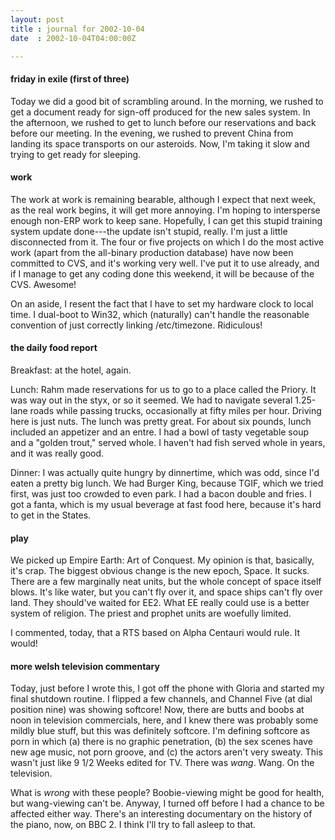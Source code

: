 ```yaml
---
layout: post
title : journal for 2002-10-04
date  : 2002-10-04T04:00:00Z

---
```

<h4>friday in exile (first of three)</h4>Today we did a good bit of scrambling around.  In the morning, we rushed to get a document ready for sign-off produced for the new sales system.  In the afternoon, we rushed to get to lunch before our reservations and back before our meeting.  In the evening, we rushed to prevent China from landing its space transports on our asteroids.  Now, I'm taking it slow and trying to get ready for sleeping.<h4>work</h4>The work at work is remaining bearable, although I expect that next week, as the real work begins, it will get more annoying.  I'm hoping to intersperse enough non-ERP work to keep sane.  Hopefully, I can get this stupid training system update done---the update isn't stupid, really.  I'm just a little disconnected from it.  The four or five projects on which I do the most active work (apart from the all-binary production database) have now been committed to CVS, and it's working very well.  I've put it to use already, and if I manage to get any coding done this weekend, it will be because of the CVS.  Awesome!

On an aside, I resent the fact that I have to set my hardware clock to local time.  I dual-boot to Win32, which (naturally) can't handle the reasonable convention of just correctly linking /etc/timezone.  Ridiculous!<h4>the daily food report</h4>Breakfast: at the hotel, again.

Lunch:  Rahm made reservations for us to go to a place called the Priory.  It was way out in the styx, or so it seemed.  We had to navigate several 1.25-lane roads while passing trucks, occasionally at fifty miles per hour.  Driving here is just nuts.  The lunch was pretty great.  For about six pounds, lunch included an appetizer and an entre.  I had a bowl of tasty vegetable soup and a "golden trout," served whole.  I haven't had fish served whole in years, and it was really good.

Dinner:  I was actually quite hungry by dinnertime, which was odd, since I'd eaten a pretty big lunch.  We had Burger King, because TGIF, which we tried first, was just too crowded to even park.  I had a bacon double and fries.  I got a fanta, which is my usual beverage at fast food here, because it's hard to get in the States.<h4>play</h4>We picked up Empire Earth: Art of Conquest.  My opinion is that, basically, it's crap.  The biggest obvious change is the new epoch, Space.  It sucks. There are a few marginally neat units, but the whole concept of space itself blows.  It's like water, but you can't fly over it, and space ships can't fly over land.  They should've waited for EE2.  What EE really could use is a better system of religion.  The priest and prophet units are woefully limited.  

I commented, today, that a RTS based on Alpha Centauri would rule.  It would!<h4>more welsh television commentary</h4>Today, just before I wrote this, I got off the phone with Gloria and started my final shutdown routine.  I flipped a few channels, and Channel Five (at dial position nine) was showing softcore!  Now, there are butts and boobs at noon in television commercials, here, and I knew there was probably some mildly blue stuff, but this was definitely softcore.  I'm defining softcore as porn in which (a) there is no graphic penetration, (b) the sex scenes have new age music, not porn groove, and (c) the actors aren't very sweaty.  This wasn't just like 9 1/2 Weeks edited for TV.  There was <em>wang</em>.  Wang.  On the television.

What is <em>wrong</em> with these people?  Boobie-viewing might be good for health, but wang-viewing can't be.  Anyway, I turned off before I had a chance to be affected either way.  There's an interesting documentary on the history of the piano, now, on BBC 2.  I think I'll try to fall asleep to that.

